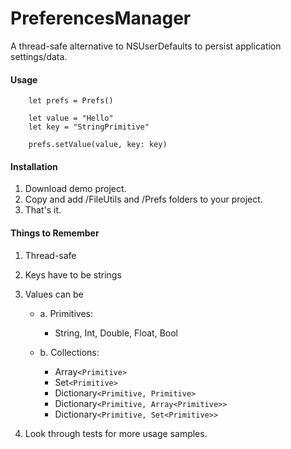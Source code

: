 # PreferencesManager
A thread-safe alternative to NSUserDefaults to persist application settings/data.

#### Usage

        let prefs = Prefs()        
        
        let value = "Hello"
        let key = "StringPrimitive"        
        
        prefs.setValue(value, key: key)

#### Installation

1. Download demo project. 
2. Copy and add /FileUtils and /Prefs folders to your project.
3. That's it.

#### Things to Remember

1. Thread-safe
2. Keys have to be strings
3. Values can be

    * a. Primitives: 
        
        * String, Int, Double, Float, Bool

    * b. Collections: 
       
        * Array`<Primitive>`
        * Set`<Primitive>`
        * Dictionary`<Primitive, Primitive>`
        * Dictionary`<Primitive, Array<Primitive>>`
        * Dictionary`<Primitive, Set<Primitive>>`
    
4. Look through tests for more usage samples.
